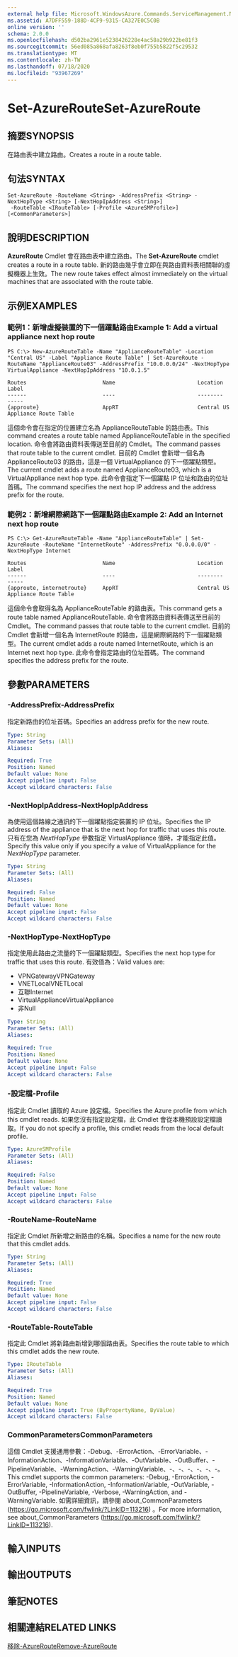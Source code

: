 ```yaml
---
external help file: Microsoft.WindowsAzure.Commands.ServiceManagement.Network.dll-Help.xml
ms.assetid: A7DFF559-188D-4CF9-9315-CA327E0C5C0B
online version: ''
schema: 2.0.0
ms.openlocfilehash: d502ba2961e5238426228e4ac58a29b922be81f3
ms.sourcegitcommit: 56ed085a868afa8263f8eb0f755b5822f5c29532
ms.translationtype: MT
ms.contentlocale: zh-TW
ms.lasthandoff: 07/18/2020
ms.locfileid: "93967269"
---
```

# <span data-ttu-id="8c886-101">Set-AzureRoute</span><span class="sxs-lookup"><span data-stu-id="8c886-101">Set-AzureRoute</span></span>

## <span data-ttu-id="8c886-102">摘要</span><span class="sxs-lookup"><span data-stu-id="8c886-102">SYNOPSIS</span></span>
<span data-ttu-id="8c886-103">在路由表中建立路由。</span><span class="sxs-lookup"><span data-stu-id="8c886-103">Creates a route in a route table.</span></span>

## <span data-ttu-id="8c886-104">句法</span><span class="sxs-lookup"><span data-stu-id="8c886-104">SYNTAX</span></span>

```
Set-AzureRoute -RouteName <String> -AddressPrefix <String> -NextHopType <String> [-NextHopIpAddress <String>]
 -RouteTable <IRouteTable> [-Profile <AzureSMProfile>] [<CommonParameters>]
```

## <span data-ttu-id="8c886-105">說明</span><span class="sxs-lookup"><span data-stu-id="8c886-105">DESCRIPTION</span></span>
<span data-ttu-id="8c886-106">**AzureRoute** Cmdlet 會在路由表中建立路由。</span><span class="sxs-lookup"><span data-stu-id="8c886-106">The **Set-AzureRoute** cmdlet creates a route in a route table.</span></span>
<span data-ttu-id="8c886-107">新的路由幾乎會立即在與路由資料表相關聯的虛擬機器上生效。</span><span class="sxs-lookup"><span data-stu-id="8c886-107">The new route takes effect almost immediately on the virtual machines that are associated with the route table.</span></span>

## <span data-ttu-id="8c886-108">示例</span><span class="sxs-lookup"><span data-stu-id="8c886-108">EXAMPLES</span></span>

### <span data-ttu-id="8c886-109">範例1：新增虛擬裝置的下一個躍點路由</span><span class="sxs-lookup"><span data-stu-id="8c886-109">Example 1: Add a virtual appliance next hop route</span></span>
```
PS C:\> New-AzureRouteTable -Name "ApplianceRouteTable" -Location "Central US" -Label "Appliance Route Table" | Set-AzureRoute -RouteName "ApplianceRoute03" -AddressPrefix "10.0.0.0/24" -NextHopType VirtualAppliance -NextHopIpAddress "10.0.1.5"

Routes                        Name                          Location                      Label
------                        ----                          --------                      -----
{approute}                    AppRT                         Central US                    Appliance Route Table
```

<span data-ttu-id="8c886-110">這個命令會在指定的位置建立名為 ApplianceRouteTable 的路由表。</span><span class="sxs-lookup"><span data-stu-id="8c886-110">This command creates a route table named ApplianceRouteTable in the specified location.</span></span>
<span data-ttu-id="8c886-111">命令會將路由資料表傳送至目前的 Cmdlet。</span><span class="sxs-lookup"><span data-stu-id="8c886-111">The command passes that route table to the current cmdlet.</span></span>
<span data-ttu-id="8c886-112">目前的 Cmdlet 會新增一個名為 ApplianceRoute03 的路由，這是一個 VirtualAppliance 的下一個躍點類型。</span><span class="sxs-lookup"><span data-stu-id="8c886-112">The current cmdlet adds a route named ApplianceRoute03, which is a VirtualAppliance next hop type.</span></span>
<span data-ttu-id="8c886-113">此命令會指定下一個躍點 IP 位址和路由的位址首碼。</span><span class="sxs-lookup"><span data-stu-id="8c886-113">The command specifies the next hop IP address and the address prefix for the route.</span></span>

### <span data-ttu-id="8c886-114">範例2：新增網際網路下一個躍點路由</span><span class="sxs-lookup"><span data-stu-id="8c886-114">Example 2: Add an Internet next hop route</span></span>
```
PS C:\> Get-AzureRouteTable -Name "ApplianceRouteTable" | Set-AzureRoute -RouteName "InternetRoute" -AddressPrefix "0.0.0.0/0" -NextHopType Internet

Routes                        Name                          Location                      Label
------                        ----                          --------                      -----
{approute, internetroute}     AppRT                         Central US                    Appliance Route Table
```

<span data-ttu-id="8c886-115">這個命令會取得名為 ApplianceRouteTable 的路由表。</span><span class="sxs-lookup"><span data-stu-id="8c886-115">This command gets a route table named ApplianceRouteTable.</span></span>
<span data-ttu-id="8c886-116">命令會將路由資料表傳送至目前的 Cmdlet。</span><span class="sxs-lookup"><span data-stu-id="8c886-116">The command passes that route table to the current cmdlet.</span></span>
<span data-ttu-id="8c886-117">目前的 Cmdlet 會新增一個名為 InternetRoute 的路由，這是網際網路的下一個躍點類型。</span><span class="sxs-lookup"><span data-stu-id="8c886-117">The current cmdlet adds a route named InternetRoute, which is an Internet next hop type.</span></span>
<span data-ttu-id="8c886-118">此命令會指定路由的位址首碼。</span><span class="sxs-lookup"><span data-stu-id="8c886-118">The command specifies the address prefix for the route.</span></span>

## <span data-ttu-id="8c886-119">參數</span><span class="sxs-lookup"><span data-stu-id="8c886-119">PARAMETERS</span></span>

### <span data-ttu-id="8c886-120">-AddressPrefix</span><span class="sxs-lookup"><span data-stu-id="8c886-120">-AddressPrefix</span></span>
<span data-ttu-id="8c886-121">指定新路由的位址首碼。</span><span class="sxs-lookup"><span data-stu-id="8c886-121">Specifies an address prefix for the new route.</span></span>

```yaml
Type: String
Parameter Sets: (All)
Aliases: 

Required: True
Position: Named
Default value: None
Accept pipeline input: False
Accept wildcard characters: False
```

### <span data-ttu-id="8c886-122">-NextHopIpAddress</span><span class="sxs-lookup"><span data-stu-id="8c886-122">-NextHopIpAddress</span></span>
<span data-ttu-id="8c886-123">為使用這個路線之通訊的下一個躍點指定裝置的 IP 位址。</span><span class="sxs-lookup"><span data-stu-id="8c886-123">Specifies the IP address of the appliance that is the next hop for traffic that uses this route.</span></span>
<span data-ttu-id="8c886-124">只有在您為 *NextHopType* 參數指定 VirtualAppliance 值時，才能指定此值。</span><span class="sxs-lookup"><span data-stu-id="8c886-124">Specify this value only if you specify a value of VirtualAppliance for the *NextHopType* parameter.</span></span>

```yaml
Type: String
Parameter Sets: (All)
Aliases: 

Required: False
Position: Named
Default value: None
Accept pipeline input: False
Accept wildcard characters: False
```

### <span data-ttu-id="8c886-125">-NextHopType</span><span class="sxs-lookup"><span data-stu-id="8c886-125">-NextHopType</span></span>
<span data-ttu-id="8c886-126">指定使用此路由之流量的下一個躍點類型。</span><span class="sxs-lookup"><span data-stu-id="8c886-126">Specifies the next hop type for traffic that uses this route.</span></span>
<span data-ttu-id="8c886-127">有效值為：</span><span class="sxs-lookup"><span data-stu-id="8c886-127">Valid values are:</span></span> 

- <span data-ttu-id="8c886-128">VPNGateway</span><span class="sxs-lookup"><span data-stu-id="8c886-128">VPNGateway</span></span>
- <span data-ttu-id="8c886-129">VNETLocal</span><span class="sxs-lookup"><span data-stu-id="8c886-129">VNETLocal</span></span>
- <span data-ttu-id="8c886-130">互聯</span><span class="sxs-lookup"><span data-stu-id="8c886-130">Internet</span></span>
- <span data-ttu-id="8c886-131">VirtualAppliance</span><span class="sxs-lookup"><span data-stu-id="8c886-131">VirtualAppliance</span></span>
- <span data-ttu-id="8c886-132">非</span><span class="sxs-lookup"><span data-stu-id="8c886-132">Null</span></span>

```yaml
Type: String
Parameter Sets: (All)
Aliases: 

Required: True
Position: Named
Default value: None
Accept pipeline input: False
Accept wildcard characters: False
```

### <span data-ttu-id="8c886-133">-設定檔</span><span class="sxs-lookup"><span data-stu-id="8c886-133">-Profile</span></span>
<span data-ttu-id="8c886-134">指定此 Cmdlet 讀取的 Azure 設定檔。</span><span class="sxs-lookup"><span data-stu-id="8c886-134">Specifies the Azure profile from which this cmdlet reads.</span></span> <span data-ttu-id="8c886-135">如果您沒有指定設定檔，此 Cmdlet 會從本機預設設定檔讀取。</span><span class="sxs-lookup"><span data-stu-id="8c886-135">If you do not specify a profile, this cmdlet reads from the local default profile.</span></span>

```yaml
Type: AzureSMProfile
Parameter Sets: (All)
Aliases: 

Required: False
Position: Named
Default value: None
Accept pipeline input: False
Accept wildcard characters: False
```

### <span data-ttu-id="8c886-136">-RouteName</span><span class="sxs-lookup"><span data-stu-id="8c886-136">-RouteName</span></span>
<span data-ttu-id="8c886-137">指定此 Cmdlet 所新增之新路由的名稱。</span><span class="sxs-lookup"><span data-stu-id="8c886-137">Specifies a name for the new route that this cmdlet adds.</span></span>

```yaml
Type: String
Parameter Sets: (All)
Aliases: 

Required: True
Position: Named
Default value: None
Accept pipeline input: False
Accept wildcard characters: False
```

### <span data-ttu-id="8c886-138">-RouteTable</span><span class="sxs-lookup"><span data-stu-id="8c886-138">-RouteTable</span></span>
<span data-ttu-id="8c886-139">指定此 Cmdlet 將新路由新增到哪個路由表。</span><span class="sxs-lookup"><span data-stu-id="8c886-139">Specifies the route table to which this cmdlet adds the new route.</span></span>

```yaml
Type: IRouteTable
Parameter Sets: (All)
Aliases: 

Required: True
Position: Named
Default value: None
Accept pipeline input: True (ByPropertyName, ByValue)
Accept wildcard characters: False
```

### <span data-ttu-id="8c886-140">CommonParameters</span><span class="sxs-lookup"><span data-stu-id="8c886-140">CommonParameters</span></span>
<span data-ttu-id="8c886-141">這個 Cmdlet 支援通用參數：-Debug、-ErrorAction、-ErrorVariable、-InformationAction、-InformationVariable、-OutVariable、-OutBuffer、-PipelineVariable、-WarningAction、-WarningVariable、-、-、-、-、-、-。</span><span class="sxs-lookup"><span data-stu-id="8c886-141">This cmdlet supports the common parameters: -Debug, -ErrorAction, -ErrorVariable, -InformationAction, -InformationVariable, -OutVariable, -OutBuffer, -PipelineVariable, -Verbose, -WarningAction, and -WarningVariable.</span></span> <span data-ttu-id="8c886-142">如需詳細資訊，請參閱 about_CommonParameters (https://go.microsoft.com/fwlink/?LinkID=113216) 。</span><span class="sxs-lookup"><span data-stu-id="8c886-142">For more information, see about_CommonParameters (https://go.microsoft.com/fwlink/?LinkID=113216).</span></span>

## <span data-ttu-id="8c886-143">輸入</span><span class="sxs-lookup"><span data-stu-id="8c886-143">INPUTS</span></span>

## <span data-ttu-id="8c886-144">輸出</span><span class="sxs-lookup"><span data-stu-id="8c886-144">OUTPUTS</span></span>

## <span data-ttu-id="8c886-145">筆記</span><span class="sxs-lookup"><span data-stu-id="8c886-145">NOTES</span></span>

## <span data-ttu-id="8c886-146">相關連結</span><span class="sxs-lookup"><span data-stu-id="8c886-146">RELATED LINKS</span></span>

[<span data-ttu-id="8c886-147">移除-AzureRoute</span><span class="sxs-lookup"><span data-stu-id="8c886-147">Remove-AzureRoute</span></span>](./Remove-AzureRoute.md)


